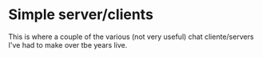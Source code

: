 # Simple server/clients
This is where a couple of the various (not very useful) chat cliente/servers I've had to make over tbe years live. 

